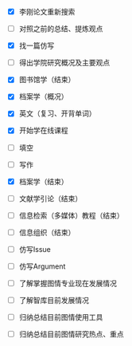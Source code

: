 - [x] 李刚论文重新搜索
- [ ] 对照之前的总结、提炼观点
- [x] 找一篇仿写
- [ ] 得出学院研究概况及主要观点
- [x] 图书馆学（结束）
- [x] 档案学（概况）
- [x] 英文（复习、开背单词）
- [x] 开始学在线课程
- [ ] 填空
- [ ] 写作
- [x] 档案学（结束）
- [ ] 文献学引论（结束）
- [ ] 信息检索（多媒体）教程（结束）
- [ ] 信息组织（结束）
- [ ] 仿写Issue
- [ ] 仿写Argument
- [ ] 了解掌握图情专业现在发展情况
- [ ] 了解智库目前发展情况
- [ ] 归纳总结目前图情使用工具
- [ ] 归纳总结目前图情研究热点、重点



